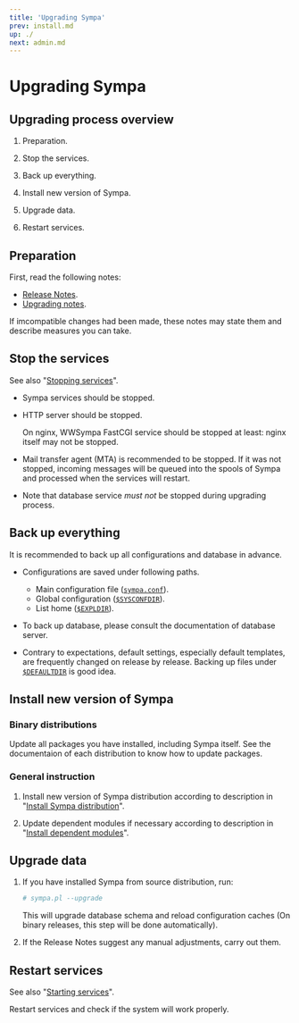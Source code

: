 ```yaml
---
title: 'Upgrading Sympa'
prev: install.md
up: ./
next: admin.md
---
```


Upgrading Sympa
===============

Upgrading process overview
--------------------------

  1. Preparation.

  2. Stop the services.

  3. Back up everything.

  4. Install new version of Sympa.

  5. Upgrade data.

  6. Restart services.

Preparation
-----------

First, read the following notes:

  - [Release Notes](https://github.com/sympa-community/sympa/blob/sympa-6.2/NEWS.md).
  - [Upgrading notes](upgrade/notes.md).

If imcompatible changes had been made, these notes may state them and
describe measures you can take.

Stop the services
-----------------

See also "[Stopping services](admin/services.md#stopping-services)".

  * Sympa services should be stopped.

  * HTTP server should be stopped.

    On nginx, WWSympa FastCGI service should be stopped at least: nginx itself
    may not be stopped.

  * Mail transfer agent (MTA) is recommended to be stopped.
    If it was not stopped, incoming messages will be queued into the spools of
    Sympa and processed when the services will restart.

  * Note that database service _must not_ be stopped during upgrading process.

Back up everything
------------------

It is recommended to back up all configurations and database in advance.

  * Configurations are saved under following paths.

      - Main configuration file ([``sympa.conf``](layout.md#config)).
      - Global configuration ([``$SYSCONFDIR``](layout.md#sysconfdir)).
      - List home ([``$EXPLDIR``](layout.md#expldir)).

  * To back up database, please consult the documentation of database server.

  * Contrary to expectations, default settings, especially default templates,
    are frequently changed on release by release.  Backing up files under
    [``$DEFAULTDIR``](layout.md#defaultdir) is good idea.

Install new version of Sympa
----------------------------

### Binary distributions

Update all packages you have installed, including Sympa itself.
See the documentaion of each distribution to know how to update packages.

### General instruction

  1. Install new version of Sympa distribution according to description in
     "[Install Sympa distribution](install/install-sympa-distribution.md)".

  2. Update dependent modules if necessary according to description in
     "[Install dependent modules](install/install-dependent-modules.md)".

Upgrade data
------------

  1. If you have installed Sympa from source distribution, run:
     ```bash
     # sympa.pl --upgrade
     ```
     This will upgrade database schema and reload configuration caches
     (On binary releases, this step will be done automatically).

  2. If the Release Notes suggest any manual adjustments, carry out them.

Restart services
----------------

See also "[Starting services](admin/services.md#starting-services)".

Restart services and check if the system will work properly.

